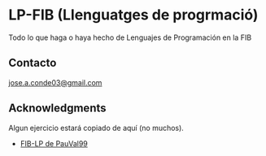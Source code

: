 # LP-FIB (Llenguatges de progrmació)

Todo lo que haga o haya hecho de Lenguajes de Programación en la FIB

## Contacto
jose.a.conde03@gmail.com


## Acknowledgments
Algun ejercicio estará copiado de aquí (no muchos).
* [FIB-LP de PauVal99](https://github.com/PauVal99/FIB-LP)
